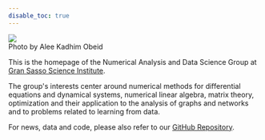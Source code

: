 ```yaml
---
disable_toc: true
---
```


<img src="img/gssi-view.png" class="background_img">

<div class="credits">
    Photo by Alee Kadhim Obeid
</div>

<!-- <img class="gssi_logo" src="img/logo-quadrato-no-testo-bicolor.jpg"/> -->

<!-- <h1 class="title"> Numerical Analysis  and Data Science Group </h1> 
<subtitle> Gran Sasso Science Institute </subtitle> -->

This is the homepage of the Numerical Analysis and Data Science Group at [Gran Sasso Science Institute](https://www.gssi.it).

The group's interests  center around numerical methods for differential equations and dynamical systems, numerical linear algebra, matrix theory, optimization and their  application to the analysis of graphs and networks and to problems related to learning from data. 

For news, data and code, please also refer to our [GitHub Repository](https://github.com/compilelab).

<!-- ## About GSSI

 The Gran Sasso Science Institute (GSSI) is an international PhD school and a center for research and higher education in the areas of Physics, Mathematics, Computer Science and Social Sciences.  
Professors, researchers and students from all scientific backgrounds are selected internationally, following the standards set by the best research centers and PhD schools worldwide. -->

<!-- <br> -->

<!-- 

# News 
- <date> August 5, 2020 </date> Lorem ipsum dolor sit amet, consectetur adipiscing elit, sed do eiusmod tempor incididunt ut labore et dolore magna aliqua. Ut enim ad minim veniam, quis nostrud exercitation ullamco laboris nisi ut aliquip ex ea commodo consequat. Duis aute irure dolor in reprehenderit in voluptate velit esse cillum dolore eu fugiat nulla pariatur.

- <date> July 5, 2020 </date> Lorem ipsum dolor sit amet, consectetur adipiscing elit, sed do eiusmod tempor incididunt ut labore et dolore magna aliqua. Ut enim ad minim veniam, quis nostrud exercitation ullamco laboris nisi ut aliquip ex ea commodo consequat. Duis aute irure dolor in reprehenderit in voluptate velit esse cillum dolore eu fugiat nulla pariatur.

- <date> June 5, 2020 </date> Lorem ipsum dolor sit amet, consectetur adipiscing elit, sed do eiusmod tempor incididunt ut labore et dolore magna aliqua. Ut enim ad minim veniam, quis nostrud exercitation ullamco laboris nisi ut aliquip ex ea commodo consequat. Duis aute irure dolor in reprehenderit in voluptate velit esse cillum dolore eu fugiat nulla pariatur.

- <date> May 5, 2020 </date> Lorem ipsum dolor sit amet, consectetur adipiscing elit, sed do eiusmod tempor incididunt ut labore et dolore magna aliqua. Ut enim ad minim veniam, quis nostrud exercitation ullamco laboris nisi ut aliquip ex ea commodo consequat. Duis aute irure dolor in reprehenderit in voluptate velit esse cillum dolore eu fugiat nulla pariatur.

- <date> April 5, 2020 </date> Lorem ipsum dolor sit amet, consectetur adipiscing elit, sed do eiusmod tempor incididunt ut labore et dolore magna aliqua. Ut enim ad minim veniam, quis nostrud exercitation ullamco laboris nisi ut aliquip ex ea commodo consequat. Duis aute irure dolor in reprehenderit in voluptate velit esse cillum dolore eu fugiat nulla pariatur.

- <date> March 5, 2020 </date> Lorem ipsum dolor sit amet, consectetur adipiscing elit, sed do eiusmod tempor incididunt ut labore et dolore magna aliqua. Ut enim ad minim veniam, quis nostrud exercitation ullamco laboris nisi ut aliquip ex ea commodo consequat. Duis aute irure dolor in reprehenderit in voluptate velit esse cillum dolore eu fugiat nulla pariatur. -->
